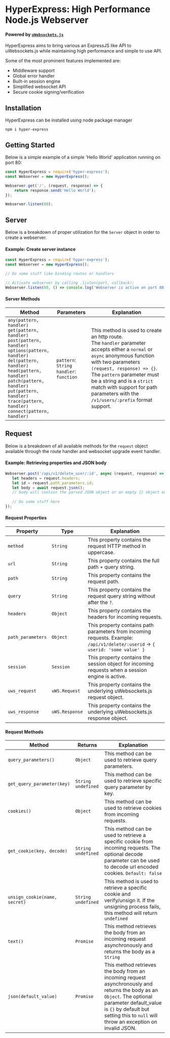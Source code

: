 # HyperExpress: High Performance Node.js Webserver
#### Powered by [`uWebsockets.js`](https://github.com/uNetworking/uWebSockets.js/)

HyperExpress aims to bring various an ExpressJS like API to uWebsockets.js while maintaining high performance and simple to use API.

Some of the most prominent features implemented are:
- Middleware support
- Global error handler
- Built-in session engine
- Simplified websocket API
- Secure cookie signing/verification

## Installation

HyperExpress can be installed using node package manager

```
npm i hyper-express
```

## Getting Started

Below is a simple example of a simple 'Hello World' application running on port 80:

```js
const HyperExpress = require('hyper-express');
const Webserver = new HyperExpress();

Webserver.get('/', (request, response) => {
    return response.send('Hello World');
});

Webserver.listen(80);
```

## Server
Below is a breakdown of proper utilization for the `Server` object in order to create a webserver.

#### Example: Create server instance
```js
const HyperExpress = require('hyper-express');
const Webserver = new HyperExpress();

// Do some stuff like binding routes or handlers

// Activate webserver by calling .listen(port, callback);
Webserver.listen(80, () => console.log('Webserver is active on port 80'));
```

#### Server Methods
| Method              | Parameters | Explanation                                |
| -------------------|-| ------------------------------------------------------ |
| `any(pattern, handler)`<br />`get(pattern, handler)`<br />`post(pattern, handler)`<br />`options(pattern, handler)`<br />`del(pattern, handler)`<br />`head(pattern, handler)`<br />`patch(pattern, handler)`<br />`put(pattern, handler)`<br />`trace(pattern, handler)`<br />`connect(pattern, handler)` | `pattern`: `String`<br /> `handler`: `function`| This method is used to create an http route.<br /> The `handler` parameter accepts either a `normal` or `async` anonymous function with two parameters `(request, response) => {}`.<br /> The `pattern` parameter must be a string and is a `strict` match with support for path parameters with the `/v1/users/:prefix` format support.|

## Request
Below is a breakdown of all available methods for the `request` object available through the route handler and websocket upgrade event handler.

#### Example: Retrieving properties and JSON body 
```js
Webserver.post('/api/v1/delete_user/:id', async (request, response) => {
   let headers = request.headers;
   let id = request.path_parameters.id;
   let body = await request.json();
   // body will contain the parsed JSON object or an empty {} object on invalid JSON
   
   // Do some stuff here
});
```

#### Request Properties
| Property             | Type | Explanation                                     |
| -------------------|-| ------------------------------------------------------ |
| `method` | `String`  | This property contains the request HTTP method in uppercase.|
| `url` | `String`  | This property contains the full path + query string. |
| `path` | `String`  | This property contains the request path.|
| `query` | `String`  | This property contains the request query string without after the `?`.|
| `headers` | `Object`  | This property contains the headers for incoming requests.|
| `path_parameters` | `Object`  | This property contains path parameters from incoming requests. Example: `/api/v1/delete/:userid` -> `{ userid: 'some value' }` |
| `session` | `Session`  | This property contains the session object for incoming requests when a session engine is active.|
| `uws_request` | `uWS.Request`  | This property contains the underlying uWebsockets.js request object.|
| `uws_response` | `uWS.Response`  | This property contains the underlying uWebsockets.js response object.|

#### Request Methods
| Method             | Returns | Explanation                                    |
| -------------------|-| ------------------------------------------------------ |
| `query_parameters()` | `Object`  | This method can be used to retrieve query parameters.|
| `get_query_parameter(key)` | `String` `undefined` | This method can be used to retrieve specific query parameter by key.|
| `cookies()` | `Object`  | This method can be used to retrieve cookies from incoming requests.|
| `get_cookie(key, decode)` | `String` `undefined` | This method can be used to retrieve a specific cookie from incoming requests. The optional decode parameter can be used to decode url encoded cookies. `Default: false`|
| `unsign_cookie(name, secret)` | `String` `undefined`  | This method is used to retrieve a specific cookie and verify/unsign it. If the unsigning process fails, this method will return `undefined`|
| `text()` | `Promise`  | This method retrieves the body from an incoming request asynchronously and returns the body as a `String` |
| `json(default_value)` | `Promise`  | This method retrieves the body from an incoming request asynchronously and returns the body as an `Object`. The optional parameter default_value is `{}` by default but setting this to `null` will throw an exception on invalid JSON. |
